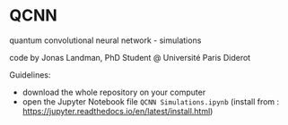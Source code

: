 # QCNN
quantum convolutional neural network - simulations

code by Jonas Landman, PhD Student @ Université Paris Diderot

Guidelines:
- download the whole repository on your computer
- open the Jupyter Notebook file `QCNN Simulations.ipynb` (install from : https://jupyter.readthedocs.io/en/latest/install.html)
